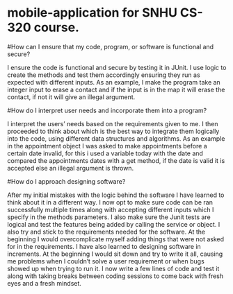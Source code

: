 # mobile-application for SNHU CS-320 course.

#How can I ensure that my code, program, or software is functional and secure?

I ensure the code is functional and secure by testing it in JUnit. I use logic to create the methods and test them accordingly ensuring they run as expected with different inputs.
As an example, I make the program take an integer input to erase a contact and if the input is in the map it will erase the contact, if not it will give an illegal argument.

#How do I interpret user needs and incorporate them into a program?

I interpret the users’ needs based on the requirements given to me. I then proceeded to think about which is the best way to integrate them logically into the code, using different data structures and algorithms. As an example in the appointment object I was asked to make appointments before a certain date invalid, for this i used a variable today with the date and compared the appointments dates with a get method, if the date is valid it is accepted else an illegal argument is thrown.

#How do I approach designing software?

After my initial mistakes with the logic behind the software I have learned to think about it in a different way. I now opt to make sure code can be ran successfully multiple times along with accepting different inputs which I specify in the methods parameters. I also make sure the Junit tests are logical and test the features being added by calling the service or object. I also try and stick to the requirements needed for the software. At the beginning I would overcomplicate myself adding things that were not asked for in the requirements.
I have also learned to designing software in increments. At the beginning I would sit down and try to write it all, causing me problems when I couldn’t solve a user requirement or when bugs showed up when trying to run it. I now write a few lines of code and test it along with taking breaks between coding sessions to come back with fresh eyes and a fresh mindset.
